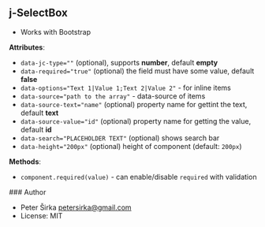 ## j-SelectBox

- Works with Bootstrap

__Attributes__:

- `data-jc-type=""` (optional), supports __number__, default __empty__
- `data-required="true"` (optional) the field must have some value, default __false__
- `data-options="Text 1|Value 1;Text 2|Value 2"` - for inline items
- `data-source="path to the array"` - data-source of items
- `data-source-text="name"` (optional) property name for gettint the text, default __text__
- `data-source-value="id"` (optional) property name for getting the value, default __id__
- `data-search="PLACEHOLDER TEXT"` (optional) shows search bar
- `data-height="200px"` (optional) height of component (default: `200px`)

__Methods__:
- `component.required(value)` - can enable/disable `required` with validation

### Author

- Peter Širka <petersirka@gmail.com>
- License: MIT
